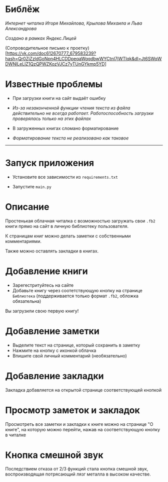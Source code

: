 # Библёж
*Интернет читалка Игоря Михайлова, Крылова Михаила и Льва Александрова*

*Cоздано в рамках Яндекс.Лицей*

(Сопроводительное письмо к проетку)[https://vk.com/doc612670777_679583239?hash=Qr0ZjZzldGoNpn4HLCDDpeqaWqqdbwWYCtnI7jWTlqk&dl=Jt6SWqWDWNlLeLlZ1QzQPWZKozVJCz7yTUnGYkmp5YD]

# Известные проблемы

- При загрузки книги на сайт выдаёт ошибку
-   _Из-за незаконченной функции чтения текста из файла действительно не всегда работает. Работоспособность загрузки проверялась только на этих файлах_

- В загруженных книгах сломано форматирование
-   _Форматирование текста не реализовано как таковое_

***

# Запуск приложения

- Установите все зависимости из `requirements.txt`

- Запустите `main.py`

# Описание

Простенькая облачная читалка с возможностью загружать свои `.fb2` книги прямо на сайт в личную библиотеку пользователя.

К страницам книг можно делать заметки с собственными комментариями.

Также можно оставлять закладки в книгах.

# Добавление книги

- Зарегестритуйтесь на сайте
- Добавьте книгу через соотетствующую кнопку на странице `Библиотека` (поддерживается только формат `.fb2`, обложка обязательна)

Вы загрузили свою первую книгу!

# Добавление заметки

- Выделите текст на странице, который сохранить в заметку
- Нажмите на кнопку с иконкой облачка
- Впишите свой личный комментарий (необязательно)

# Добавление закладки

Закладка добавляется на открытой странице соответствующей кнопкой

# Просмотр заметок и закладок

Просмотреть все заметки и закладки к книге можно на странице "О книге", на которую можно перейти, нажав на соответствующую кнопку в читалке

# Кнопка смешной звук

Последствием отказа от 2/3 функций стала кнопка смешной звук, воспроизводящая потрясающий лязг металла в высоком качестве.
